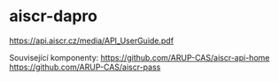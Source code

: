 # aiscr-dapro

https://api.aiscr.cz/media/API_UserGuide.pdf

Související komponenty:
https://github.com/ARUP-CAS/aiscr-api-home
https://github.com/ARUP-CAS/aiscr-pass
